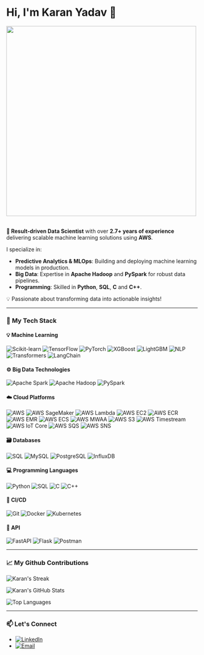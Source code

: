 # Hi, I'm Karan Yadav 👋

<img src="https://github.com/Anmol-Baranwal/Cool-GIFs-For-GitHub/assets/74038190/219bcc70-f5dc-466b-9a60-29653d8e8433" width="500">
<br><br>

**🌟 Result-driven Data Scientist** with over **2.7+ years of experience** delivering scalable machine learning solutions using **AWS**.      
   
   I specialize in:  
  - **Predictive Analytics & MLOps**: Building and deploying machine learning models in production.  
  - **Big Data**: Expertise in **Apache Hadoop** and **PySpark** for robust data pipelines.  
  - **Programming**: Skilled in **Python**, **SQL**, **C** and **C++**.  

💡 Passionate about transforming data into actionable insights!  

---


### 🚀 **My Tech Stack**

#### 💡 **Machine Learning**
![Scikit-learn](https://img.shields.io/badge/Scikit--learn-F7931E?style=for-the-badge&logo=scikit-learn&logoColor=white)
![TensorFlow](https://img.shields.io/badge/TensorFlow-FF6F00?style=for-the-badge&logo=tensorflow&logoColor=white)
![PyTorch](https://img.shields.io/badge/PyTorch-EE4C2C?style=for-the-badge&logo=pytorch&logoColor=white)
![XGBoost](https://img.shields.io/badge/XGBoost-FF9900?style=for-the-badge&logo=xgboost&logoColor=white)
![LightGBM](https://img.shields.io/badge/LightGBM-00D2FF?style=for-the-badge&logo=lightgbm&logoColor=white)
![NLP](https://img.shields.io/badge/NLP-7F5C2F?style=for-the-badge&logo=python&logoColor=white)
![Transformers](https://img.shields.io/badge/Transformers-2D3748?style=for-the-badge&logo=transformers&logoColor=white)
![LangChain](https://img.shields.io/badge/LangChain-009688?style=for-the-badge&logo=python&logoColor=white)

#### ⚙️ **Big Data Technologies**
![Apache Spark](https://img.shields.io/badge/Apache_Spark-E35B1D?style=for-the-badge&logo=apachespark&logoColor=white)
![Apache Hadoop](https://img.shields.io/badge/Apache_Hadoop-66CCFF?style=for-the-badge&logo=apachehadoop&logoColor=white)
![PySpark](https://img.shields.io/badge/PySpark-FF2D00?style=for-the-badge&logo=apachepyspark&logoColor=white)

#### ☁️ **Cloud Platforms**
![AWS](https://img.shields.io/badge/AWS-232F3E?style=for-the-badge&logo=amazonaws&logoColor=white)
![AWS SageMaker](https://img.shields.io/badge/AWS_SageMaker-FF9900?style=for-the-badge&logo=amazonaws&logoColor=white)
![AWS Lambda](https://img.shields.io/badge/AWS_Lambda-4B1F23?style=for-the-badge&logo=aws&logoColor=white)
![AWS EC2](https://img.shields.io/badge/AWS_EC2-FF9900?style=for-the-badge&logo=aws&logoColor=white)
![AWS ECR](https://img.shields.io/badge/AWS_ECR-FF6F00?style=for-the-badge&logo=amazonaws&logoColor=white)
![AWS EMR](https://img.shields.io/badge/AWS_EMR-FF9900?style=for-the-badge&logo=aws&logoColor=white)
![AWS ECS](https://img.shields.io/badge/AWS_ECS-FF9900?style=for-the-badge&logo=amazonaws&logoColor=white)
![AWS MWAA](https://img.shields.io/badge/AWS_MWAA-FF9900?style=for-the-badge&logo=aws&logoColor=white)
![AWS S3](https://img.shields.io/badge/AWS_S3-569A31?style=for-the-badge&logo=amazonaws&logoColor=white)
![AWS Timestream](https://img.shields.io/badge/AWS_Timestream-FF9900?style=for-the-badge&logo=amazonaws&logoColor=white)
![AWS IoT Core](https://img.shields.io/badge/AWS_IoT_Core-FF9900?style=for-the-badge&logo=amazonaws&logoColor=white)
![AWS SQS](https://img.shields.io/badge/AWS_SQS-FF9900?style=for-the-badge&logo=amazonaws&logoColor=white)
![AWS SNS](https://img.shields.io/badge/AWS_SNS-FF9900?style=for-the-badge&logo=amazonaws&logoColor=white)

#### 🗃️ **Databases**
![SQL](https://img.shields.io/badge/SQL-4479A1?style=for-the-badge&logo=postgresql&logoColor=white)
![MySQL](https://img.shields.io/badge/MySQL-4479A1?style=for-the-badge&logo=mysql&logoColor=white)
![PostgreSQL](https://img.shields.io/badge/PostgreSQL-336791?style=for-the-badge&logo=postgresql&logoColor=white)
![InfluxDB](https://img.shields.io/badge/InfluxDB-22A7F0?style=for-the-badge&logo=influxdb&logoColor=white)

#### 💻 **Programming Languages**
![Python](https://img.shields.io/badge/Python-3776AB?style=for-the-badge&logo=python&logoColor=white)
![SQL](https://img.shields.io/badge/SQL-4479A1?style=for-the-badge&logo=postgresql&logoColor=white)
![C](https://img.shields.io/badge/C-A8B9CC?style=for-the-badge&logo=c&logoColor=white)
![C++](https://img.shields.io/badge/C%2B%2B-00599C?style=for-the-badge&logo=c%2B%2B&logoColor=white)


#### 🔧 **CI/CD**
![Git](https://img.shields.io/badge/Git-F05032?style=for-the-badge&logo=git&logoColor=white)
![Docker](https://img.shields.io/badge/Docker-2496ED?style=for-the-badge&logo=docker&logoColor=white)
![Kubernetes](https://img.shields.io/badge/Kubernetes-326CE5?style=for-the-badge&logo=kubernetes&logoColor=white)

#### 🔌 **API**
![FastAPI](https://img.shields.io/badge/FastAPI-009688?style=for-the-badge&logo=fastapi&logoColor=white)
![Flask](https://img.shields.io/badge/Flask-000000?style=for-the-badge&logo=flask&logoColor=white)
![Postman](https://img.shields.io/badge/Postman-FF6C37?style=for-the-badge&logo=postman&logoColor=white)


---

### 📈 **My Github Contributions**
![Karan's Streak](https://github-readme-streak-stats.herokuapp.com/?user=karanyadav14&theme=radical)

![Karan's GitHub Stats](https://github-readme-stats.vercel.app/api?username=karanyadav14&show_icons=true&theme=radical)

![Top Languages](https://github-readme-stats.vercel.app/api/top-langs/?username=karanyadav14&layout=compact&theme=radical)



---

### 📫 **Let's Connect**
- [![LinkedIn](https://img.shields.io/badge/LinkedIn-0077B5?style=for-the-badge&logo=linkedin&logoColor=white)](https://www.linkedin.com/in/karanyadav14)
- [![Email](https://img.shields.io/badge/Email-DB4437?style=for-the-badge&logo=gmail&logoColor=white)](mailto:karanyadav.career@gmail.com)


